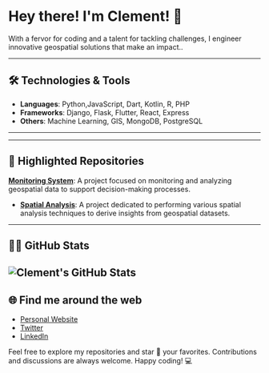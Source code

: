 # Hey there! I'm Clement! 👋

With a fervor for coding and a talent for tackling challenges, I engineer innovative geospatial solutions that make an impact..

---

## 🛠️ Technologies & Tools

- **Languages**: Python,JavaScript, Dart, Kotlin, R, PHP
- **Frameworks**: Django, Flask, Flutter, React, Express
- **Others**: Machine Learning, GIS, MongoDB, PostgreSQL

---



---

## 📂 Highlighted Repositories

**[Monitoring System](https://github.com/ClementNdome/Monitoring_System)**: A project focused on monitoring and analyzing geospatial data to support decision-making processes.
- **[Spatial Analysis](https://github.com/ClementNdome/spatial_analysis)**: A project dedicated to performing various spatial analysis techniques to derive insights from geospatial datasets.

---
## 👨‍💻 GitHub Stats

![Clement's GitHub Stats](https://github-readme-stats.vercel.app/api?username=ClementNdome&show_icons=true&theme=radical)
---
## 🌐 Find me around the web

- [Personal Website](clement)
- [Twitter](clement)
- [LinkedIn](clement-ndome)

Feel free to explore my repositories and star 🌟 your favorites. Contributions and discussions are always welcome. Happy coding! 💻
